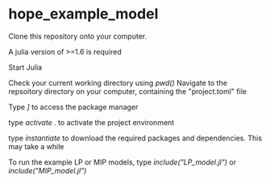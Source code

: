 # hope_example_model

Clone this repository onto your computer.

A julia version of >=1.6 is required

Start Julia

Check your current working directory using *pwd()*
Navigate to the repsoitory directory on your computer, containing the "project.toml" file

Type *]* to access the package manager

type *activate .* to activate the project environment

type *instantiate* to download the required packages and dependencies. This may take a while

To run the example LP or MIP models, type
*include("LP_model.jl")*
or
*include("MIP_model.jl")*
